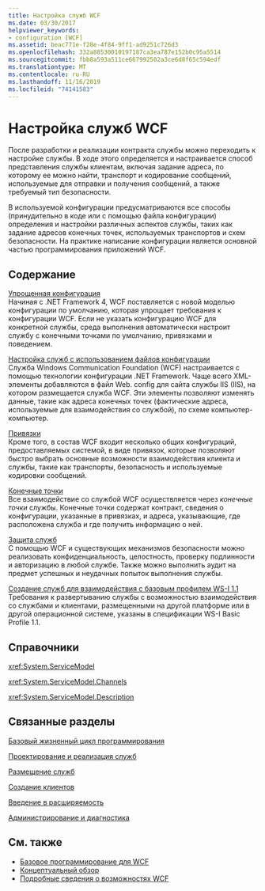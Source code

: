 ```yaml
---
title: Настройка служб WCF
ms.date: 03/30/2017
helpviewer_keywords:
- configuration [WCF]
ms.assetid: beac771e-f28e-4f84-9ff1-ad9251c726d3
ms.openlocfilehash: 332a88530010197187ca3ea787e152b0c95a5514
ms.sourcegitcommit: fbb8a593a511ce667992502a3ce6d8f65c594edf
ms.translationtype: MT
ms.contentlocale: ru-RU
ms.lasthandoff: 11/16/2019
ms.locfileid: "74141583"
---
```

# <a name="configuring-wcf-services"></a>Настройка служб WCF

После разработки и реализации контракта службы можно переходить к настройке службы. В ходе этого определяется и настраивается способ представления службы клиентам, включая задание адреса, по которому ее можно найти, транспорт и кодирование сообщений, используемые для отправки и получения сообщений, а также требуемый тип безопасности.  
  
 В используемой конфигурации предусматриваются все способы (принудительно в коде или с помощью файла конфигурации) определения и настройки различных аспектов службы, таких как задание адресов конечных точек, используемых транспортов и схем безопасности. На практике написание конфигурации является основной частью программирования приложений WCF.  
  
## <a name="in-this-section"></a>Содержание  
 [Упрощенная конфигурация](simplified-configuration.md)  
 Начиная с .NET Framework 4, WCF поставляется с новой моделью конфигурации по умолчанию, которая упрощает требования к конфигурации WCF. Если не указать конфигурацию WCF для конкретной службы, среда выполнения автоматически настроит службу с конечными точками по умолчанию, привязками и поведением.  
  
 [Настройка служб с использованием файлов конфигурации](configuring-services-using-configuration-files.md)  
 Служба Windows Communication Foundation (WCF) настраивается с помощью технологии конфигурации .NET Framework. Чаще всего XML-элементы добавляются в файл Web. config для сайта службы IIS (IIS), на котором размещается служба WCF. Эти элементы позволяют изменять данные, такие как адреса конечных точек (фактические адреса, используемые для взаимодействия со службой), по схеме компьютер-компьютер.  
  
 [Привязки](bindings.md)  
 Кроме того, в состав WCF входит несколько общих конфигураций, предоставляемых системой, в виде привязок, которые позволяют быстро выбрать основные возможности взаимодействия клиента и службы, такие как транспорты, безопасность и используемые кодировки сообщений.  
  
 [Конечные точки](endpoints.md)  
 Все взаимодействие со службой WCF осуществляется через *конечные точки* службы. Конечные точки содержат контракт, сведения о конфигурации, указанные в привязках, и адреса, указывающие, где расположена служба и где получить информацию о ней.  
  
 [Защита служб](securing-services.md)  
 С помощью WCF и существующих механизмов безопасности можно реализовать конфиденциальность, целостность, проверку подлинности и авторизацию в любой службе. Также можно выполнить аудит на предмет успешных и неудачных попыток выполнения службы.  
  
 [Создание служб для взаимодействия с базовым профилем WS-I 1.1](./creating-ws-i-basic-profile-1-1-interoperable-services.md)  
 Требования к развертыванию службы с возможностью взаимодействия со службами и клиентами, размещенными на другой платформе или в другой операционной системе, указаны в спецификации WS-I Basic Profile 1.1.  
  
## <a name="reference"></a>Справочники  
 <xref:System.ServiceModel>  
  
 <xref:System.ServiceModel.Channels>  
  
 <xref:System.ServiceModel.Description>  
  
## <a name="related-sections"></a>Связанные разделы  
 [Базовый жизненный цикл программирования](basic-programming-lifecycle.md)  
  
 [Проектирование и реализация служб](designing-and-implementing-services.md)  
  
 [Размещение служб](hosting-services.md)  
  
 [Создание клиентов](building-clients.md)  
  
 [Введение в расширяемость](introduction-to-extensibility.md)  
  
 [Администрирование и диагностика](./diagnostics/index.md)  
  
## <a name="see-also"></a>См. также

- [Базовое программирование для WCF](basic-wcf-programming.md)
- [Концептуальный обзор](conceptual-overview.md)
- [Подробные сведения о возможностях WCF](./feature-details/index.md)
